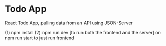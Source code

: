 # Todo App

React Todo App, pulling data from an API using JSON-Server

(1) npm install
(2) npm run dev [to run both the frontend and the server]
or: npm run start to just run frontend
